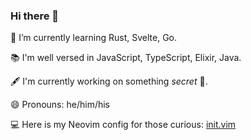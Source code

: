 ### Hi there 👋

🌱 I’m currently learning Rust, Svelte, Go.

📚 I'm well versed in JavaScript, TypeScript, Elixir, Java.

🖋 I'm currently working on something _secret_ 👀.

<!-- 📖 I'm currently reading [Empire of the Summer Moon by S. C. Gwynne](https://www.nytimes.com/2010/06/11/books/review/excerpt-empire-of-the-summer-moon.html) -->

😄 Pronouns: he/him/his

💻 Here is my Neovim config for those curious: [init.vim](https://github.com/tbauer428/nvimrc/blob/main/init.vim)


<!--| 📊 | 🖋 |
| --- | --- |
|[![ReadMe Card](https://github-readme-stats.vercel.app/api?username=tbauer428&count_private=true)](https://github.com/anuraghazra/github-readme-stats)|[![Top Langs](https://github-readme-stats.vercel.app/api/top-langs?username=tbauer428&langs_count=5&hide=html,css,python,shell,makefile)](https://github.com/anuraghazra/github-readme-stats)|
-->

<!--
**tbauer428/tbauer428** is a ✨ _special_ ✨ repository because its `README.md` (this file) appears on your GitHub profile.

Here are some ideas to get you started:

- 🌱 I’m currently learning ...
- 👯 I’m looking to collaborate on ...
- 🤔 I’m looking for help with ...
- 💬 Ask me about ...
- 📫 How to reach me: ...
- 😄 Pronouns: ...
- ⚡ Fun fact: ...
-->
